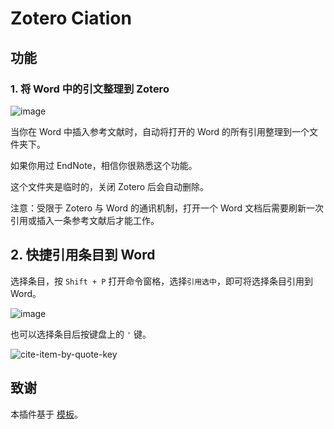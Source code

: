 # Zotero Ciation

## 功能

### 1. 将 Word 中的引文整理到 Zotero

![image](https://user-images.githubusercontent.com/51939531/214794436-d1688d9b-652d-40ba-9af8-d397a4f26ae2.png)

当你在 Word 中插入参考文献时，自动将打开的 Word 的所有引用整理到一个文件夹下。

如果你用过 EndNote，相信你很熟悉这个功能。

这个文件夹是临时的，关闭 Zotero 后会自动删除。

注意：受限于 Zotero 与 Word 的通讯机制，打开一个 Word 文档后需要刷新一次引用或插入一条参考文献后才能工作。

## 2. 快捷引用条目到 Word

选择条目，按 `Shift + P` 打开命令窗格，选择`引用选中`，即可将选择条目引用到 Word。

![image](https://user-images.githubusercontent.com/51939531/214848994-efb607ff-6f5a-4639-9db8-42e7bfd602fb.png)

也可以选择条目后按键盘上的 `'` 键。

![cite-item-by-quote-key](https://user-images.githubusercontent.com/44738481/215477177-c0a58567-a5e4-410c-a8d4-c1207fab02b0.gif)

## 致谢

本插件基于 [模板](https://github.com/MuiseDestiny/zotero-addon-template)。

